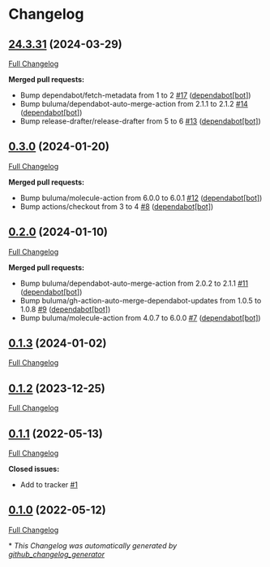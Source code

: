 # Changelog

## [24.3.31](https://github.com/buluma/ansible-role-kubectl/tree/24.3.31) (2024-03-29)

[Full Changelog](https://github.com/buluma/ansible-role-kubectl/compare/0.3.0...24.3.31)

**Merged pull requests:**

- Bump dependabot/fetch-metadata from 1 to 2 [\#17](https://github.com/buluma/ansible-role-kubectl/pull/17) ([dependabot[bot]](https://github.com/apps/dependabot))
- Bump buluma/dependabot-auto-merge-action from 2.1.1 to 2.1.2 [\#14](https://github.com/buluma/ansible-role-kubectl/pull/14) ([dependabot[bot]](https://github.com/apps/dependabot))
- Bump release-drafter/release-drafter from 5 to 6 [\#13](https://github.com/buluma/ansible-role-kubectl/pull/13) ([dependabot[bot]](https://github.com/apps/dependabot))

## [0.3.0](https://github.com/buluma/ansible-role-kubectl/tree/0.3.0) (2024-01-20)

[Full Changelog](https://github.com/buluma/ansible-role-kubectl/compare/0.2.0...0.3.0)

**Merged pull requests:**

- Bump buluma/molecule-action from 6.0.0 to 6.0.1 [\#12](https://github.com/buluma/ansible-role-kubectl/pull/12) ([dependabot[bot]](https://github.com/apps/dependabot))
- Bump actions/checkout from 3 to 4 [\#8](https://github.com/buluma/ansible-role-kubectl/pull/8) ([dependabot[bot]](https://github.com/apps/dependabot))

## [0.2.0](https://github.com/buluma/ansible-role-kubectl/tree/0.2.0) (2024-01-10)

[Full Changelog](https://github.com/buluma/ansible-role-kubectl/compare/0.1.3...0.2.0)

**Merged pull requests:**

- Bump buluma/dependabot-auto-merge-action from 2.0.2 to 2.1.1 [\#11](https://github.com/buluma/ansible-role-kubectl/pull/11) ([dependabot[bot]](https://github.com/apps/dependabot))
- Bump buluma/gh-action-auto-merge-dependabot-updates from 1.0.5 to 1.0.8 [\#9](https://github.com/buluma/ansible-role-kubectl/pull/9) ([dependabot[bot]](https://github.com/apps/dependabot))
- Bump buluma/molecule-action from 4.0.7 to 6.0.0 [\#7](https://github.com/buluma/ansible-role-kubectl/pull/7) ([dependabot[bot]](https://github.com/apps/dependabot))

## [0.1.3](https://github.com/buluma/ansible-role-kubectl/tree/0.1.3) (2024-01-02)

[Full Changelog](https://github.com/buluma/ansible-role-kubectl/compare/0.1.2...0.1.3)

## [0.1.2](https://github.com/buluma/ansible-role-kubectl/tree/0.1.2) (2023-12-25)

[Full Changelog](https://github.com/buluma/ansible-role-kubectl/compare/0.1.1...0.1.2)

## [0.1.1](https://github.com/buluma/ansible-role-kubectl/tree/0.1.1) (2022-05-13)

[Full Changelog](https://github.com/buluma/ansible-role-kubectl/compare/0.1.0...0.1.1)

**Closed issues:**

- Add to tracker [\#1](https://github.com/buluma/ansible-role-kubectl/issues/1)

## [0.1.0](https://github.com/buluma/ansible-role-kubectl/tree/0.1.0) (2022-05-12)

[Full Changelog](https://github.com/buluma/ansible-role-kubectl/compare/7f9f4de26aa53e07445a559e4eb23d591adf2766...0.1.0)



\* *This Changelog was automatically generated by [github_changelog_generator](https://github.com/github-changelog-generator/github-changelog-generator)*
